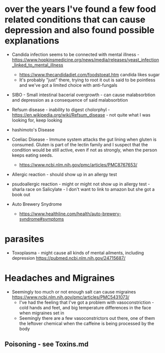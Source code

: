 # over the years I've found a few food related conditions that can cause depression and also found possible explanations

* Candida infection seems to be connected with mental illness - https://www.hopkinsmedicine.org/news/media/releases/yeast_infection_linked_to_mental_illness
  * https://www.thecandidadiet.com/foodstoeat.htm candida likes sugar
  * It's probably "just" there, trying to root it out is said to be pointless and we've got a limited choice with anti-fungals
* SIBO - Small intestinal bacerial overgrowth - can cause malabsorbtion and depression as a consequence of said malabsorbtion

* Refsum disease - inability to digest cholorphyl - https://en.wikipedia.org/wiki/Refsum_disease - not quite what I was looking for, keep looking

* hashimoto's Disease

* Coeliac Disease - Immune system attacks the gut lining when gluten is consumed. Gluten is part of the lectin family and I suspect that the condition would be still active, even if not as strongly, when the person keeps eating seeds.
  * https://www.ncbi.nlm.nih.gov/pmc/articles/PMC8767653/

* Allergic reaction - should show up in an allergy test
* psudoallergic reaction - might or might not show up in allergy test - sharla race on Salicylate - I don't want to link to amazon but she got a book out

* Auto Brewery Snydrome
  * https://www.healthline.com/health/auto-brewery-syndrome#symptoms

# parasites
* Toxoplasma - might cause all kinds of mental ailments, including depression https://pubmed.ncbi.nlm.nih.gov/24715687/

# Headaches and Migraines
* Seemingly too much or not enough salt can cause migraines https://www.ncbi.nlm.nih.gov/pmc/articles/PMC5431073/
  * I've had the feeling that I've got a problem with vasoconstriction - cold hands and feet, and big temperature differences in the face when migraines set in
  * Seemingly there are a few vasoconstrictors out there, one of them the leftover chemical when the caffeine is being processed by the body
  

## Poisoning - see Toxins.md

